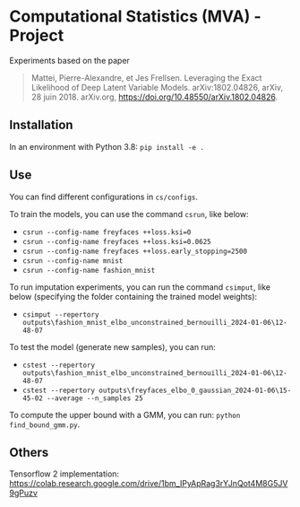 # Computational Statistics (MVA) - Project

Experiments based on the paper
> Mattei, Pierre-Alexandre, et Jes Frellsen. Leveraging the Exact Likelihood of Deep Latent Variable Models. arXiv:1802.04826, arXiv, 28 juin 2018. arXiv.org, https://doi.org/10.48550/arXiv.1802.04826.

## Installation

In an environment with Python 3.8: `pip install -e .`

## Use

You can find different configurations in `cs/configs`.

To train the models, you can use the command `csrun`, like below:
- `csrun --config-name freyfaces ++loss.ksi=0`
- `csrun --config-name freyfaces ++loss.ksi=0.0625`
- `csrun --config-name freyfaces ++loss.early_stopping=2500`
- `csrun --config-name mnist`
- `csrun --config-name fashion_mnist`

To run imputation experiments, you can run the command `csimput`, like below (specifying the folder containing the trained model weights):
- `csimput --repertory outputs\fashion_mnist_elbo_unconstrained_bernouilli_2024-01-06\12-48-07`

To test the model (generate new samples), you can run:
- `cstest --repertory outputs\fashion_mnist_elbo_unconstrained_bernouilli_2024-01-06\12-48-07`
- `cstest --repertory outputs\freyfaces_elbo_0_gaussian_2024-01-06\15-45-02 --average --n_samples 25`

To compute the upper bound with a GMM, you can run: `python find_bound_gmm.py`.

## Others

Tensorflow 2 implementation: https://colab.research.google.com/drive/1bm_IPyApRag3rYJnQot4M8G5JV9gPuzv

